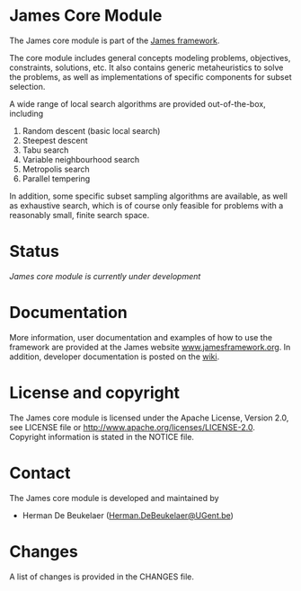 James Core Module
=================

The James core module is part of the [James framework][1].

The core module includes general concepts modeling problems, objectives, constraints, solutions, etc. It also contains generic metaheuristics to solve the problems, as well as implementations of specific components for subset selection.

A wide range of local search algorithms are provided out-of-the-box, including

1. Random descent (basic local search)
2. Steepest descent
3. Tabu search
4. Variable neighbourhood search
5. Metropolis search
6. Parallel tempering

In addition, some specific subset sampling algorithms are available, as well as exhaustive search, which is of course only feasible for problems with a reasonably small, finite search space.

Status
======

*James core module is currently under development*
  
Documentation
=============  

More information, user documentation and examples of how to use the framework are provided at the James website www.jamesframework.org. In addition, developer documentation is posted on the [wiki](http://github.com/hdbeukel/james/wiki).

License and copyright
=====================

The James core module is licensed under the Apache License, Version 2.0, see LICENSE file or http://www.apache.org/licenses/LICENSE-2.0. Copyright information is stated in the NOTICE file.

Contact
=======

The James core module is developed and maintained by

 - Herman De Beukelaer (Herman.DeBeukelaer@UGent.be)
 
Changes
=======

A list of changes is provided in the CHANGES file.




[1]: https://github.com/hdbeukel/james